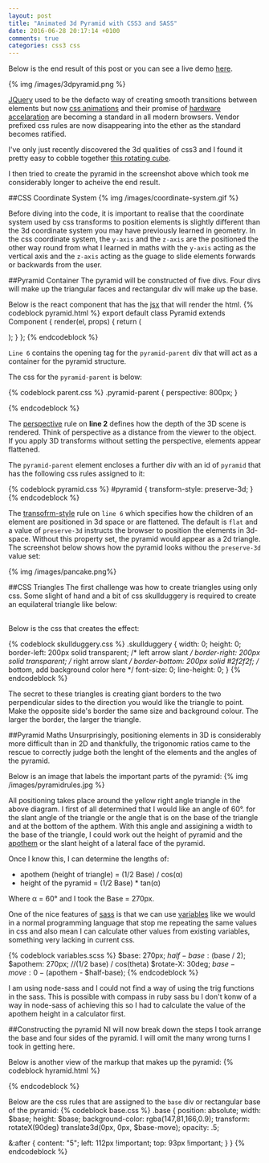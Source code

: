 ```yaml
---
layout: post
title: "Animated 3d Pyramid with CSS3 and SASS"
date: 2016-06-28 20:17:14 +0100
comments: true
categories: css3 css
---
```

Below is the end result of this post or you can see a live demo <a href="http://www.d3geometry.com/pyramid" target="_blank">here</a>.

<div class="center-text">
    {% img /images/3dpyramid.png  %}
</div>

<a href="https://api.jquery.com/category/effects/" target="_blank">JQuery</a> used to be the defacto way of creating smooth transitions between elements but now <a href="https://developer.mozilla.org/en-US/docs/Web/CSS/CSS_Animations/Using_CSS_animations" target="_blank">css animations</a> and their promise of <a href="https://www.sitepoint.com/introduction-to-hardware-acceleration-css-animations/" target="_blank">hardware accelaration</a> are becoming a standard in all modern browsers.  Vendor prefixed css rules are now disappearing into the ether as the standard becomes ratified.

I've only just recently discovered the 3d qualities of css3 and I found it pretty easy to cobble together <a href="http://www.d3geometry.com/cube" target="_blank">this rotating cube</a>.

I then tried to create the pyramid in the screenshot above which took me considerably longer to acheive the end result.

##CSS Coordinate System
{% img /images/coordinate-system.gif %}

Before diving into the code, it is important to realise that the coordinate system used by css transforms to position elements is slightly different than the 3d coordinate system you may have previously learned in geometry.  In the css coordinate system, the ```y-axis``` and the ```z-axis``` are the positioned the other way round from what I learned in maths with the ```y-axis``` acting as the vertical axis and the ```z-axis``` acting as the guage to slide elements forwards or backwards from the user.

##Pyramid Container
The pyramid will be constructed of five divs.  Four divs will make up the triangular faces and rectangular div will make up the base.

Below is the react component that has the <a href="https://facebook.github.io/react/docs/jsx-in-depth.html" target="_blank">jsx</a> that will render the html.
{% codeblock pyramid.html %}
export default class Pyramid extends Component {
  render(el, props) {
    return (
      <div className="row">
        <div className="row">
          <div className="pyramid-container col-lg-1 col-md-4 col-xs-4 col-md-offset-5 col-xs-offset-5">
            <div id="pyramid">
              <div className="base"></div>
              <div className="front"></div>
              <div className="back"></div>
              <div className="right"></div>
              <div className="left"></div>
            </div>
          </div>
        </div>
      </div>
    );
  }
};
{% endcodeblock %}

```Line 6``` contains the opening tag for the ```pyramid-parent``` div that will act as a container for the pyramid structure.

The css for the ```pyramid-parent``` is below:

{% codeblock parent.css %}
.pyramid-parent {
  perspective: 800px;
}

{% endcodeblock %}

The <a href="https://developer.mozilla.org/en/docs/Web/CSS/perspective" target="_blank">perspective</a> rule on **line 2** defines how the depth of the 3D scene is rendered.  Think of perspective as a distance from the viewer to the object.  If you apply 3D transforms without setting the perspective, elements appear flattened.

The ```pyramid-parent``` element encloses a further div with an id of ```pyramid``` that has the following css rules assigned to it:

{% codeblock pyramid.css %}
#pyramid {
  transform-style: preserve-3d;
}
{% endcodeblock %}

The <a href="https://developer.mozilla.org/en-US/docs/Web/CSS/transform-style" target="_blank">transofrm-style</a> rule on ```line 6``` which specifies how the children of an element are positioned in 3d space or are flattened.  The default is ```flat``` and a value of ```preserve-3d``` instructs the browser to position the elements in 3d-space.  Without this property set, the pyramid would appear as a 2d triangle.  The screenshot below shows how the pyramid looks withou the ```preserve-3d``` value set:

{% img /images/pancake.png%}


##CSS Triangles
The first challenge was how to create triangles using only css.  Some slight of hand and a bit of css skullduggery is required to create an equilateral triangle like below:

<div class="skullduggery"></div>
<br/>
Below is the css that creates the effect:

{% codeblock skullduggery.css %}
.skullduggery {
	width: 0;
	height: 0;
	border-left: 200px solid transparent;  /* left arrow slant */
	border-right: 200px solid transparent; /* right arrow slant */
	border-bottom: 200px solid #2f2f2f; /* bottom, add background color here */
	font-size: 0;
	line-height: 0;
}
{% endcodeblock %}

The secret to these triangles is creating giant borders to the two perpendicular sides to the direction you would like the triangle to point.  Make the opposite side's border the same size and background colour.  The larger the border, the larger the triangle.

##Pyramid Maths
Unsurprisingly, positioning elements in 3D is considerably more difficult than in 2D and thankfully, the trigonomic ratios came to the rescue to correctly judge both the lenght of the elements and the angles of the pyramid.

Below is an image that labels the important parts of the pyramid:
{% img /images/pyramidrules.jpg %}

All positioning takes place around the yellow right angle triangle in the above diagram. I first of all determined that I would like an angle of 60°. for the slant angle of the triangle or the angle that is on the base of the triangle and at the bottom of the apthem.  With this angle and assigining a width to the base of the triangle, I could work out the height of pyramid and the <a href="http://www.ditutor.com/solid_gometry/apothem_pyramid.html" target="_blank">apothem</a> or the slant height of a lateral face of the pyramid.

Once I know this, I can determine the lengths of:

- apothem (height of triangle) = (1/2 Base) / cos(α)
- height of the pyramid = (1/2 Base) * tan(α)

Where α = 60° and I took the Base = 270px.

One of the nice features of <a href="http://sass-lang.com/" target="_blank">sass</a> is that we can use <a href="https://robots.thoughtbot.com/sass-variables" target="_blank">variables</a> like we would in a normal programming language that stop me repeating the same values in css and also mean I can calculate other values from existing variables, something very lacking in current css.

{% codeblock variables.scss %}
$base: 270px;
$half-base: ($base / 2);
$apothem: 270px;  //(1/2 base) / cos(theta)
$rotate-X: 30deg;
$base-move: 0 - ($apothem - $half-base);
{% endcodeblock %}

I am using node-sass and I could not find a way of using the trig functions in the sass.  This is possible with compass in ruby sass bu I don't konw of a way in node-sass of achieving this so I had to calculate the value of the apothem height in a calculator first.



##Constructing the pyramid
NI will now break down the steps I took arrange the base and four sides of the pyramid.  I will omit the many wrong turns I took in getting here.



Below is another view of the markup that makes up the pyramid:
{% codeblock hyramid.html %}
<div class="pyramid-container">
  <div id="pyramid">
    <div class="base"></div>
    <div class="front"></div>
    <div class="back"></div>
    <div class="right"></div>
    <div class="left"></div>
  </div>
</div>
{% endcodeblock %}


Below are the css rules that are assigned to the ```base``` div or rectangular base of the pyramid:
{% codeblock base.css %}
.base {
  position: absolute;
  width: $base;
  height: $base;
  background-color: rgba(147,81,166,0.9);
  transform: rotateX(90deg) translate3d(0px, 0px, $base-move);
  opacity: .5;

  &:after {
    content: "5";
    left: 112px !important;
    top: 93px !important;
  }
}
{% endcodeblock %}
